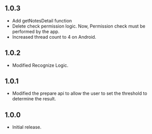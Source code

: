 ## 1.0.3

* Add getNotesDetail function
* Delete check permission logic. Now, Permission check must be performed by the app.
* Increased thread count to 4 on Android.

## 1.0.2

* Modified Recognize Logic.

## 1.0.1

* Modified the prepare api to allow the user to set the threshold to determine the result. 

## 1.0.0

* Initial release.

